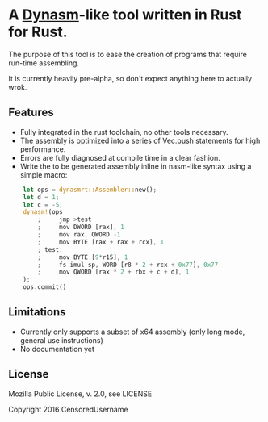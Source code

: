 # A [Dynasm](http://luajit.org/dynasm.html)-like tool written in Rust for Rust.

The purpose of this tool is to ease the creation of programs that require run-time assembling.

It is currently heavily pre-alpha, so don't expect anything here to actually wrok.

## Features

- Fully integrated in the rust toolchain, no other tools necessary.
- The assembly is optimized into a series of Vec<u8>.push statements for high performance.
- Errors are fully diagnosed at compile time in a clear fashion.
- Write the to be generated assembly inline in nasm-like syntax using a simple macro:

```rust
    let ops = dynasmrt::Assembler::new();
    let d = 1;
    let c = -5;
    dynasm!(ops
        ;     jmp >test
        ;     mov DWORD [rax], 1
        ;     mov rax, QWORD -1
        ;     mov BYTE [rax + rax + rcx], 1
        ; test:
        ;     mov BYTE [9*r15], 1
        ;     fs imul sp, WORD [r8 * 2 + rcx + 0x77], 0x77
        ;     mov QWORD [rax * 2 + rbx + c + d], 1
    );
    ops.commit()
```

## Limitations

- Currently only supports a subset of x64 assembly (only long mode, general use instructions)
- No documentation yet

## License

Mozilla Public License, v. 2.0, see LICENSE

Copyright 2016 CensoredUsername
